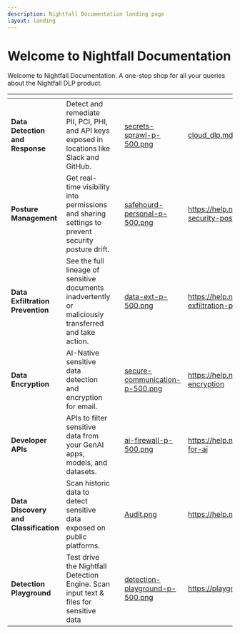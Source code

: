```yaml
---
description: Nightfall Documentation landing page
layout: landing
---
```


# Welcome to Nightfall Documentation

Welcome to Nightfall Documentation. A one-stop shop for all your queries about the Nightfall DLP product.&#x20;

<table data-view="cards"><thead><tr><th></th><th></th><th></th><th data-hidden data-card-cover data-type="files"></th><th data-hidden data-card-target data-type="content-ref"></th></tr></thead><tbody><tr><td><strong>Data Detection and Response</strong></td><td>Detect and remediate PII, PCI, PHI, and API keys exposed in locations like Slack and GitHub.</td><td></td><td><a href=".gitbook/assets/secrets-sprawl-p-500.png">secrets-sprawl-p-500.png</a></td><td><a href="nightfall_introduction/cloud_dlp.md">cloud_dlp.md</a></td></tr><tr><td><strong>Posture Management</strong></td><td>Get real-time visibility into permissions and sharing settings to prevent security posture drift. </td><td></td><td><a href=".gitbook/assets/safehourd-personal-p-500.png">safehourd-personal-p-500.png</a></td><td><a href="https://help.nightfall.ai/data-security-posture-management">https://help.nightfall.ai/data-security-posture-management</a></td></tr><tr><td><strong>Data Exfiltration Prevention</strong></td><td>See the full lineage of sensitive documents inadvertently or maliciously transferred and take action.</td><td></td><td><a href=".gitbook/assets/data-ext-p-500.png">data-ext-p-500.png</a></td><td><a href="https://help.nightfall.ai/data-exfiltration-prevention">https://help.nightfall.ai/data-exfiltration-prevention</a></td></tr><tr><td><strong>Data Encryption</strong> </td><td>AI-Native sensitive data detection and encryption for email.</td><td></td><td><a href=".gitbook/assets/secure-communication-p-500.png">secure-communication-p-500.png</a></td><td><a href="https://help.nightfall.ai/data-encryption">https://help.nightfall.ai/data-encryption</a></td></tr><tr><td><strong>Developer APIs</strong></td><td>APIs to filter sensitive data from your GenAI apps, models, and datasets.</td><td></td><td><a href=".gitbook/assets/ai-firewall-p-500.png">ai-firewall-p-500.png</a></td><td><a href="https://help.nightfall.ai/firewall-for-ai">https://help.nightfall.ai/firewall-for-ai</a></td></tr><tr><td><strong>Data Discovery and Classification</strong></td><td>Scan historic data to detect sensitive data exposed on public platforms.</td><td></td><td><a href=".gitbook/assets/Audit.png">Audit.png</a></td><td><a href="https://help.nightfall.ai/audit">https://help.nightfall.ai/audit</a></td></tr><tr><td><strong>Detection Playground</strong></td><td>Test drive the Nightfall Detection Engine. Scan input text &#x26; files for sensitive data</td><td></td><td><a href=".gitbook/assets/detection-playground-p-500.png">detection-playground-p-500.png</a></td><td><a href="https://playground.nightfall.ai/">https://playground.nightfall.ai/</a></td></tr></tbody></table>
